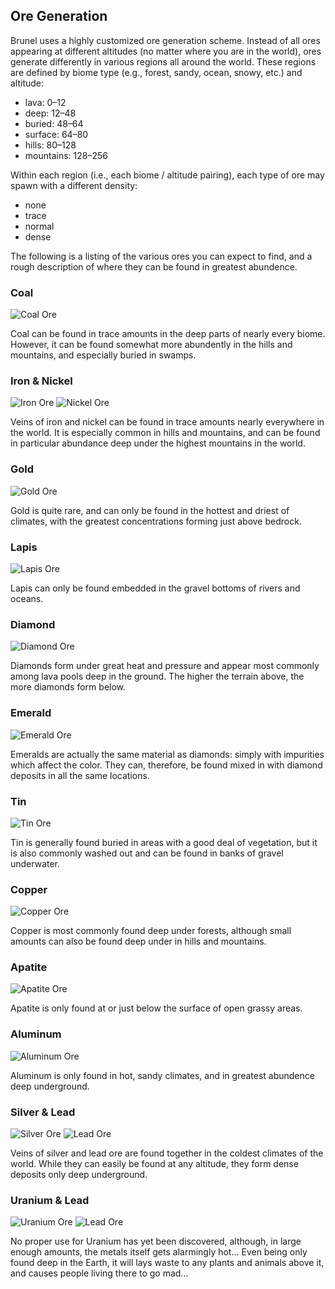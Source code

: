 ## Ore Generation

Brunel uses a highly customized ore
generation scheme. Instead of all ores
appearing at different altitudes (no
matter where you are in the world), ores
generate differently in various regions
all around the world. These regions are
defined by biome type (e.g., forest,
sandy, ocean, snowy, etc.) and altitude:

+ lava: 0–12
+ deep: 12–48
+ buried: 48–64
+ surface: 64–80
+ hills: 80–128
+ mountains: 128–256

Within each region (i.e., each biome /
altitude pairing), each type of ore may
spawn with a different density:

+ none
+ trace
+ normal
+ dense

The following is a listing of the
various ores you can expect to find, and
a rough description of where they can be
found in greatest abundence.

### Coal
![Coal Ore](item:minecraft:coal_ore)

Coal can be found in trace amounts in
the deep parts of nearly every biome.
However, it can be found somewhat more
abundently in the hills and mountains,
and especially buried in swamps.

### Iron & Nickel
![Iron Ore](item:minecraft:iron_ore)
![Nickel Ore](item:thermalfoundation:ore@5)

Veins of iron and nickel can be found in
trace amounts nearly everywhere in the
world. It is especially common in hills
and mountains, and can be found in
particular abundance deep under the
highest mountains in the world.

### Gold
![Gold Ore](item:minecraft:gold_ore)

Gold is quite rare, and can only be
found in the hottest and driest of
climates, with the greatest
concentrations forming just above
bedrock.

### Lapis
![Lapis Ore](item:minecraft:lapis_ore)

Lapis can only be found embedded in the
gravel bottoms of rivers and oceans.

### Diamond
![Diamond Ore](item:minecraft:diamond_ore)

Diamonds form under great heat and
pressure and appear most commonly among
lava pools deep in the ground. The
higher the terrain above, the more
diamonds form below.

### Emerald
![Emerald Ore](item:minecraft:emerald_ore)

Emeralds are actually the same material
as diamonds: simply with impurities
which affect the color. They can,
therefore, be found mixed in with
diamond deposits in all the same
locations.

### Tin
![Tin Ore](item:thermalfoundation:ore@1)

Tin is generally found buried in areas
with a good deal of vegetation, but it
is also commonly washed out and can be
found in banks of gravel underwater.

### Copper
![Copper Ore](item:thermalfoundation:ore@0)

Copper is most commonly found deep under
forests, although small amounts can also
be found deep under in hills and
mountains.

### Apatite
![Apatite Ore](item:forestry:resources@0)

Apatite is only found at or just below
the surface of open grassy areas.

### Aluminum
![Aluminum Ore](item:thermalfoundation:ore@4)

Aluminum is only found in hot, sandy
climates, and in greatest abundence deep
underground.

### Silver & Lead
![Silver Ore](item:thermalfoundation:ore@2)
![Lead Ore](item:thermalfoundation:ore@3)

Veins of silver and lead ore are found
together in the coldest climates of the
world. While they can easily be found at
any altitude, they form dense deposits
only deep underground.

### Uranium & Lead
![Uranium Ore](item:immersiveengineering:ore@5)
![Lead Ore](item:immersiveengineering:ore@2)

No proper use for Uranium has yet been
discovered, although, in large enough
amounts, the metals itself gets
alarmingly hot... Even being only
found deep in the Earth, it will lays
waste to any plants and animals above
it, and causes people living there to go
mad...
